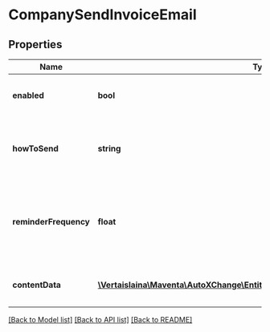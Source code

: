 # CompanySendInvoiceEmail

## Properties
Name | Type | Description | Notes
------------ | ------------- | ------------- | -------------
**enabled** | **bool** | Describe if send via email is enabled | [optional] 
**howToSend** | **string** | Describe which method to use to send invoices via email. | [optional] 
**reminderFrequency** | **float** | Describes the frequency of email reminder’s for open invoices in days. | [optional] 
**contentData** | [**\Vertaislaina\Maventa\AutoXChange\Entity\CompanySendInvoiceEmailContentData**](CompanySendInvoiceEmailContentData.md) | Define the content to be added to the email | [optional] 

[[Back to Model list]](../README.md#documentation-for-models) [[Back to API list]](../README.md#documentation-for-api-endpoints) [[Back to README]](../README.md)



